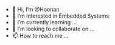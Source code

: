 - 👋 Hi, I’m @Hoonan
- 👀 I’m interested in Embedded Systems 
- 🌱 I’m currently learning ...
- 💞️ I’m looking to collaborate on ...
- 📫 How to reach me ...

<!---
Hoonan/Hoonan is a ✨ special ✨ repository because its `README.md` (this file) appears on your GitHub profile.
You can click the Preview link to take a look at your changes.
--->
